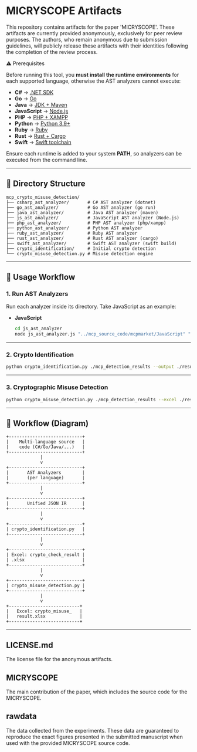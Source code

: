 # MICRYSCOPE Artifacts

This repository contains artifacts for the paper 'MICRYSCOPE'. These artifacts are currently provided anonymously, exclusively for peer review purposes. The authors, who remain anonymous due to submission guidelines, will publicly release these artifacts with their identities following the completion of the review process.

⚠️ Prerequisites

Before running this tool, you **must install the runtime environments** for each supported language, otherwise the AST analyzers cannot execute:

- **C#** → [.NET SDK](https://dotnet.microsoft.com/download)
- **Go** → [Go](https://go.dev/dl/)
- **Java** → [JDK + Maven](https://maven.apache.org/install.html)
- **JavaScript** → [Node.js](https://nodejs.org/)
- **PHP** → [PHP + XAMPP](https://www.apachefriends.org/)
- **Python** → [Python 3.9+](https://www.python.org/)
- **Ruby** → [Ruby](https://www.ruby-lang.org/)
- **Rust** → [Rust + Cargo](https://www.rust-lang.org/tools/install)
- **Swift** → [Swift toolchain](https://www.swift.org/download/)

Ensure each runtime is added to your system **PATH**, so analyzers can be executed from the command line.

---

## 📂 Directory Structure

```
mcp_crypto_misuse_detection/
├── csharp_ast_analyzer/       # C# AST analyzer (dotnet)
├── go_ast_analyzer/           # Go AST analyzer (go run)
├── java_ast_analyzer/         # Java AST analyzer (maven)
├── js_ast_analyzer/           # JavaScript AST analyzer (Node.js)
├── php_ast_analyzer/          # PHP AST analyzer (php/xampp)
├── python_ast_analyzer/       # Python AST analyzer
├── ruby_ast_analyzer/         # Ruby AST analyzer
├── rust_ast_analyzer/         # Rust AST analyzer (cargo)
├── swift_ast_analyzer/        # Swift AST analyzer (swift build)
├── crypto_identification/     # Initial crypto detection
└── crypto_misuse_detection.py # Misuse detection engine
```

---

## 🚀 Usage Workflow

### 1. Run AST Analyzers

Run each analyzer inside its directory. Take JavaScript as an example:

- **JavaScript**
  
  ```bash
  cd js_ast_analyzer
  node js_ast_analyzer.js "../mcp_source_code/mcpmarket/JavaScript" "../mcp_detection_results/Javascript/mcpmarket"
  ```

---

### 2. Crypto Identification

```bash
python crypto_identification.py ./mcp_detection_results --output ./results/crypto_check_result.xlsx
```

---

### 3. Cryptographic Misuse Detection

```bash
python crypto_misuse_detection.py ./mcp_detection_results --excel ./results/crypto_check_result.xlsx --output ./results/crypto_misuse_result.xlsx
```

---

## 🔄 Workflow (Diagram)

```
+----------------------------+
|    Multi-language source   |
|    code (C#/Go/Java/...)   |
+----------------------------+
             |
             v
+----------------------------+
|       AST Analyzers        |
|       (per language)       |
+----------------------------+
             |
             v
+----------------------------+
|       Unified JSON IR      |
+----------------------------+
             |
             v
+----------------------------+
| crypto_identification.py   | 
+----------------------------+
             |
             v
+----------------------------+
| Excel: crypto_check_result |
| .xlsx                      |
+----------------------------+
             |
             v
+----------------------------+
| crypto_misuse_detection.py |
+----------------------------+
             |
             v
+---------------------------+
|   Excel: crypto_misuse_   |
|   result.xlsx             |
+---------------------------+
```

---

## LICENSE.md

The license file for the anonymous artifacts.

## MICRYSCOPE

The main contribution of the paper, which includes the source code for the MICRYSCOPE.

## rawdata

The data collected from the experiments. These data are guaranteed to reproduce the exact figures presented in the submitted manuscript when used with the provided MICRYSCOPE source code.
